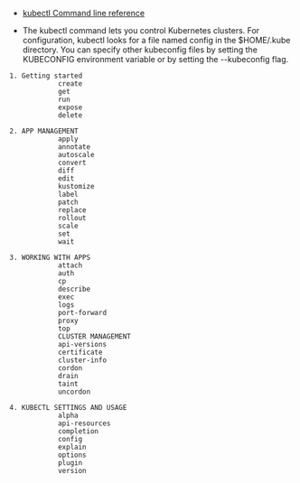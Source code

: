 
- [kubectl Command line reference](https://kubernetes.io/docs/reference/generated/kubectl/kubectl-commands)

- The kubectl command  lets you control Kubernetes clusters. 
  For configuration, kubectl looks for a file named config in the $HOME/.kube directory. 
  You can specify other kubeconfig files by setting the KUBECONFIG environment variable or 
  by setting the --kubeconfig flag.

```
1. Getting started 
            create
            get
            run
            expose
            delete

2. APP MANAGEMENT
            apply
            annotate
            autoscale
            convert
            diff
            edit
            kustomize
            label
            patch
            replace
            rollout
            scale
            set
            wait

3. WORKING WITH APPS
            attach
            auth
            cp
            describe
            exec
            logs
            port-forward
            proxy
            top
            CLUSTER MANAGEMENT
            api-versions
            certificate
            cluster-info
            cordon
            drain
            taint
            uncordon

4. KUBECTL SETTINGS AND USAGE
            alpha
            api-resources
            completion
            config
            explain
            options
            plugin
            version
```
